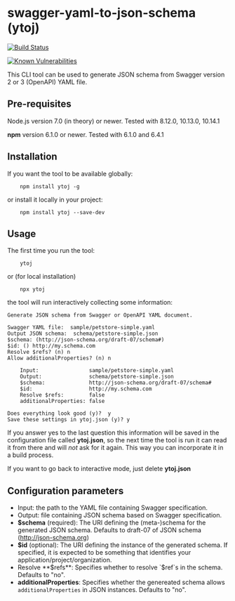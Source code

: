 # swagger-yaml-to-json-schema (ytoj)

[![Build Status](https://travis-ci.org/tromgy/swagger-yaml-to-json-schema.png?branch=master)](https://travis-ci.org/tromgy/swagger-yaml-to-json-schema)

[![Known Vulnerabilities](https://snyk.io/test/github/tromgy/swagger-yaml-to-json-schema/badge.svg?targetFile=package.json)](https://snyk.io/test/github/tromgy/swagger-yaml-to-json-schema?targetFile=package.json)

This CLI tool can be used to generate JSON schema from Swagger version 2 or 3 (OpenAPI) YAML file.

## Pre-requisites

Node.js version 7.0 (in theory) or newer. Tested with 8.12.0, 10.13.0, 10.14.1

**npm** version 6.1.0 or newer. Tested with 6.1.0 and 6.4.1

## Installation

If you want the tool to be available globally:

```Shell
    npm install ytoj -g
```

or install it locally in your project:

```Shell
    npm install ytoj --save-dev
```

## Usage

The first time you run the tool:

```Shell
    ytoj
```

or (for local installation)

```Shell
    npx ytoj
```

the tool will run interactively collecting some information:

```Text
Generate JSON schema from Swagger or OpenAPI YAML document.

Swagger YAML file:  sample/petstore-simple.yaml
Output JSON schema:  schema/petstore-simple.json
$schema: (http://json-schema.org/draft-07/schema#)  
$id: () http://my.schema.com
Resolve $refs? (n) n
Allow additionalProperties? (n) n

	Input:                sample/petstore-simple.yaml
	Output:               schema/petstore-simple.json
	$schema:              http://json-schema.org/draft-07/schema#
	$id:                  http://my.schema.com
	Resolve $refs:        false
	additionalProperties: false

Does everything look good (y)?  y
Save these settings in ytoj.json (y)? y
```

If you answer yes to the last question this information will be saved in the configuration file called **ytoj.json**, so the next time the tool is run it can read it from there and will _not_ ask for it again. This way you can incorporate it in a build process.

If you want to go back to interactive mode, just delete **ytoj.json**

## Configuration parameters

-   Input: the path to the YAML file containing Swagger specification.
-   Output: file containing JSON schema based on Swagger specification.
-   **$schema** (required): The URI defining the (meta-)schema for the generated JSON schema. Defaults to draft-07 of JSON schema (<http://json-schema.org>)
-   **$id** (optional): The URI defining the instance of the generated schema. If specified, it is expected to be something that identifies your application/project/organization.
-   Resolve **$refs**: Specifies whether to resolve `$ref`s in the schema. Defaults to "no".
-   **additionalProperties**: Specifies whether the genereated schema allows `additionalProperties` in JSON instances. Defaults to "no".
